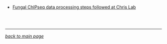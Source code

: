 - [Fungal ChIPseq data processing steps followed at Chris Lab](data/ChIPseq/CL_ChIPseq_pipeline.md)

<br><br>
___
*[back to main page](README.md)*